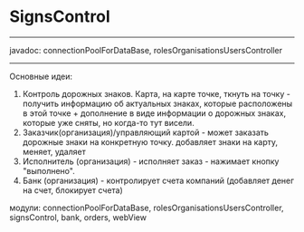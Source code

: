 # SignsControl
***
javadoc: connectionPoolForDataBase, rolesOrganisationsUsersController

***
Основные идеи:
1. Контроль дорожных знаков. Карта, на карте точке, ткнуть на точку - получить информацию об актуальных знаках, которые расположены в этой точке + дополнение в виде информации о дорожных знаках, которые уже сняты, но когда-то тут висели. 
2. Заказчик(организация)/управляющий картой - может заказать дорожные знаки на конкретную точку. добавляет знаки на карту, меняет, удаляет 
3. Исполнитель (организация) - исполняет заказ - нажимает кнопку "выполнено". 
4. Банк (организация) - контролирует счета компаний (добавляет денег на счет, блокирует счета)

модули: connectionPoolForDataBase, rolesOrganisationsUsersController, signsControl, bank, orders, webView